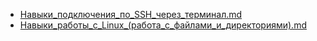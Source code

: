 - [Навыки_подключения_по_SSH_через_терминал.md](./Навыки_подключения_по_SSH_через_терминал.md)
- [Навыки_работы_с_Linux_(работа_с_файлами_и_директориями).md](./Навыки_работы_с_Linux_(работа_с_файлами_и_директориями).md)
